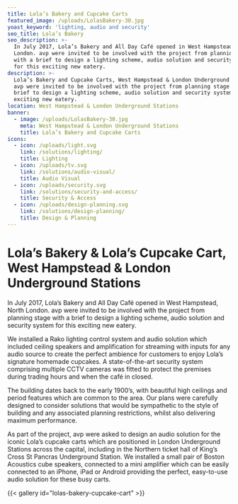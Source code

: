 ```yaml
---
title: Lola’s Bakery and Cupcake Carts
featured_image: /uploads/LolasBakery-30.jpg
yoast_keyword: 'lighting, audio and security'
seo_title: Lola’s Bakery
seo_description: >-
  In July 2017, Lola’s Bakery and All Day Café opened in West Hampstead, North
  London. avp were invited to be involved with the project from planning stage
  with a brief to design a lighting scheme, audio solution and security system
  for this exciting new eatery.
description: >-
  Lola’s Bakery and Cupcake Carts, West Hampstead & London Underground Stations.
  avp were invited to be involved with the project from planning stage with a
  brief to design a lighting scheme, audio solution and security system for this
  exciting new eatery. 
location: West Hampstead & London Underground Stations
banner:
  - image: /uploads/LolasBakery-30.jpg
    meta: West Hampstead & London Underground Stations
    title: Lola’s Bakery and Cupcake Carts
icons:
  - icon: /uploads/light.svg
    link: /solutions/lighting/
    title: Lighting
  - icon: /uploads/tv.svg
    link: /solutions/audio-visual/
    title: Audio Visual
  - icon: /uploads/security.svg
    link: /solutions/security-and-access/
    title: Security & Access
  - icon: /uploads/design-planning.svg
    link: /solutions/design-planning/
    title: Design & Planning
---
```

# Lola’s Bakery & Lola’s Cupcake Cart, West Hampstead & London Underground Stations

In July 2017, Lola’s Bakery and All Day Café opened in West Hampstead, North London. avp were invited to be involved with the project from planning stage with a brief to design a lighting scheme, audio solution and security system for this exciting new eatery. 

We installed a Rako lighting control system and audio solution which included ceiling speakers and amplification for streaming with inputs for any audio source to create the perfect ambience for customers to enjoy Lola’s signature homemade cupcakes. A state-of-the-art security system comprising multiple CCTV cameras was fitted to protect the premises during trading hours and when the café in closed.

The building dates back to the early 1900’s, with beautiful high ceilings and period features which are common to the area. Our plans were carefully designed to consider solutions that would be sympathetic to the style of building and any associated planning restrictions, whilst also delivering maximum performance.

As part of the project, avp were asked to design an audio solution for the iconic Lola’s cupcake carts which are positioned in London Underground Stations across the capital, including in the Northern ticket hall of King’s Cross St Pancras Underground Station. We installed a small pair of Boston Acoustics cube speakers, connected to a mini amplifier which can be easily connected to an iPhone, iPad or Android providing the perfect, easy-to-use audio solution for these busy carts.

{{< gallery id="lolas-bakery-cupcake-cart" >}}
